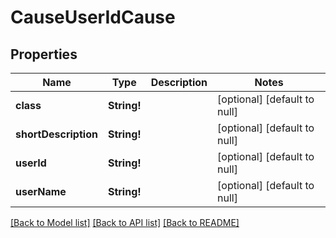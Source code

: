 # CauseUserIdCause

## Properties
Name | Type | Description | Notes
------------ | ------------- | ------------- | -------------
**class** | **String!** |  | [optional] [default to null]
**shortDescription** | **String!** |  | [optional] [default to null]
**userId** | **String!** |  | [optional] [default to null]
**userName** | **String!** |  | [optional] [default to null]

[[Back to Model list]](../README.md#documentation-for-models) [[Back to API list]](../README.md#documentation-for-api-endpoints) [[Back to README]](../README.md)


